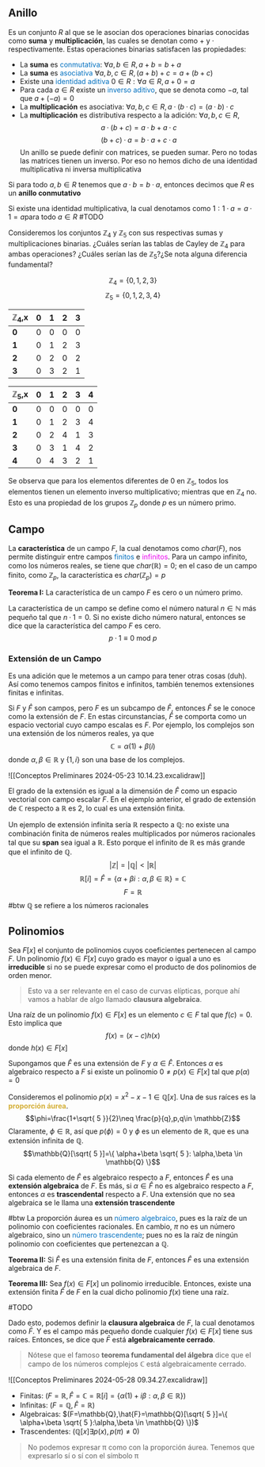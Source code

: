 ## Anillo

Es un conjunto $R$ al que se le asocian dos operaciones binarias conocidas como **suma** y **multiplicación**, las cuales se denotan como $+$ y $·$ respectivamente. Estas operaciones binarias satisfacen las propiedades:
- La **suma** es <span style="color:#0070c0">conmutativa</span>: $\forall a,b\in R,a+b=b+a$
- La **suma** es <span style="color:#0070c0">asociativa</span> $\forall a,b,c\in R,(a+b)+c=a+(b+c)$
- Existe una <span style="color:#0070c0">identidad aditiva</span> $0\in R:\forall a\in R,a+0=a$
- Para cada $a\in R$ existe un <span style="color:#0070c0">inverso aditivo</span>, que se denota como $-a$, tal que $a+(-a)=0$
- La **multiplicación** es asociativa: $\forall a,b,c\in R,a·(b·c)=(a·b)·c$
- La **multiplicación** es distributiva respecto a la adición: $\forall a,b,c\in R,$
$$a·(b+c)=a·b+a·c$$
$$(b+c)·a=b·a+c·a$$
Un anillo se puede definir con matrices, se pueden sumar. Pero no todas las matrices tienen un inverso. Por eso no hemos dicho de una identidad multiplicativa ni inversa multiplicativa

Si para todo $a,b\in R$ tenemos que $a·b=b·a$, entonces decimos que $R$ es un **anillo conmutativo**

Si existe una identidad multiplicativa, la cual denotamos como $1:1·a=a·1=a$para todo $a\in R$
#TODO

Consideremos los conjuntos $\mathbb{Z}_4$ y $\mathbb{Z}_5$ con sus respectivas sumas y multiplicaciones binarias. ¿Cuáles serían las tablas de Cayley de $\mathbb{Z}_4$ para ambas operaciones? ¿Cuáles serían las de $\mathbb{Z}_5$?¿Se nota alguna diferencia fundamental?

$$\mathbb{Z}_4=\{ 0,1,2,3 \}$$
$$\mathbb{Z}_5=\{ 0,1,2,3,4 \}$$

| $\mathbb{Z}_4$,x | 0   | 1   | 2   | 3   |
| ---------------- | --- | --- | --- | --- |
| **0**            | 0   | 0   | 0   | 0   |
| **1**            | 0   | 1   | 2   | 3   |
| **2**            | 0   | 2   | 0   | 2   |
| **3**            | 0   | 3   | 2   | 1   |

| $\mathbb{Z}_5$,x | 0   | 1   | 2   | 3   | 4   |
| ---------------- | --- | --- | --- | --- | --- |
| **0**            | 0   | 0   | 0   | 0   | 0   |
| **1**            | 0   | 1   | 2   | 3   | 4   |
| **2**            | 0   | 2   | 4   | 1   | 3   |
| **3**            | 0   | 3   | 1   | 4   | 2   |
| **4**            | 0   | 4   | 3   | 2   | 1   |
Se observa que para los elementos diferentes de 0 en $\mathbb{Z}_5$, todos los elementos tienen un elemento inverso multiplicativo; mientras que en $\mathbb{Z}_4$ no. Esto es una propiedad de los grupos $\mathbb{Z}_p$ donde $p$ es un número primo.

## Campo

La **característica** de un campo $F$, la cual denotamos como $char(F)$, nos permite distinguir entre campos <span style="color:#0070c0">finitos</span> e <span style="color:#ec05f0">infinitos</span>. Para un campo infinito, como los números reales, se tiene que $char(\mathbb{R})=0$; en el caso de un campo finito, como $\mathbb{Z}_p$, la característica es $char(\mathbb{Z}_p)=p$

**Teorema I:** La característica de un campo $F$ es cero o un número primo.

La característica de un campo se define como el número natural $n\in \mathbb{N}$ más pequeño tal que $n·1=0$. Si no existe dicho número natural, entonces se dice que la característica del campo $F$ es cero.
$$p·1\equiv 0\text{ mod }p$$

### Extensión de un Campo

Es una adición que le metemos a un campo para tener otras cosas (duh). Así como tenemos campos finitos e infinitos, también tenemos extensiones finitas e infinitas.

Si $F$ y $\hat{F}$ son campos, pero $F$ es un subcampo de $\hat{F}$, entonces $\hat{F}$ se le conoce como la extensión de $F$.
En estas circunstancias, $\hat{F}$ se comporta como un espacio vectorial cuyo campo escalas es $F$. Por ejemplo, los complejos son una extensión de los números reales, ya que
$$\mathbb{C}=\alpha(1)+\beta(i)$$
donde $\alpha,\beta \in \mathbb{R}$ y $\{ 1,i \}$ son una base de los complejos.

![[Conceptos Preliminares 2024-05-23 10.14.23.excalidraw]]

El grado de la extensión es igual a la dimensión de $\hat{F}$ como un espacio vectorial con campo escalar $F$. En el ejemplo anterior, el grado de extensión de $\mathbb{C}$ respecto a $\mathbb{R}$ es 2, lo cual es una extensión finita.

Un ejemplo de extensión infinita sería $\mathbb{R}$ respecto a $\mathbb{Q}$: no existe una combinación finita de números reales multiplicados por números racionales tal que su **span** sea igual a $\mathbb{R}$. Esto porque el infinito de $\mathbb{R}$ es más grande que el infinito de $\mathbb{Q}$.
$$|\mathbb{Z}|=|\mathbb{Q}|<|\mathbb{R}|$$
$$\mathbb{R}[i]=\hat{F}=\{ \alpha+\beta i:\alpha,\beta \in \mathbb{R} \}=\mathbb{C}$$
$$F=\mathbb{R}$$
#btw $\mathbb{Q}$ se refiere a los números racionales
## Polinomios

Sea $F[x]$ el conjunto de polinomios cuyos coeficientes pertenecen al campo $F$. Un polinomio $f(x)\in F[x]$ cuyo grado es mayor o igual a uno es **irreducible** si no se puede expresar como el producto de dos polinomios de orden menor.

> Esto va a ser relevante en el caso de curvas elípticas, porque ahí vamos a hablar de algo llamado **clausura algebraica**.

Una raíz de un polinomio $f(x)\in F[x]$ es un elemento $c\in F$ tal que $f(c)=0$. Esto implica que 
$$f(x)=(x-c)h(x)$$
donde $h(x)\in F[x]$

Supongamos que $\hat{F}$ es una extensión de $F$ y $\alpha \in \hat{F}$. Entonces $\alpha$ es algebraico respecto a $F$ si existe un polinomio $0\neq p(x)\in F[x]$ tal que $p(\alpha)=0$

Consideremos el polinomio $p(x)=x^2-x-1\in \mathbb{Q}[x]$. Una de sus raíces es la <span style="color:#d4af37"><b>proporción áurea</b></span>.
$$\phi=\frac{1+\sqrt{ 5 }}{2}\neq \frac{p}{q},p,q\in \mathbb{Z}$$
Claramente, $\phi \in \mathbb{R}$, así que $p(\phi)=0$ y $\phi$ es un elemento de $\mathbb{R}$, que es una extensión infinita de $\mathbb{Q}$.
$$\mathbb{Q}[\sqrt{ 5 }]=\{ \alpha+\beta \sqrt{ 5 }: \alpha,\beta \in \mathbb{Q} \}$$

Si cada elemento de $\hat{F}$ es algebraico respecto a $F$, entonces $\hat{F}$ es una **extensión algebraica** de $F$. Es más, si $\alpha \in \hat{F}$ no es algebraico respecto a $F$, entonces $\alpha$ es **trascendental** respecto a $F$. Una extensión que no sea algebraica se le llama una **extensión trascendente**

#btw La proporción áurea es un <span style="color:#0070c0">número algebraico</span>, pues es la raíz de un polinomio con coeficientes racionales. En cambio, $\pi$ no es un número algebraico, sino un <span style="color:#0070c0">número trascendente</span>; pues no es la raíz de ningún polinomio con coeficientes que pertenezcan a $\mathbb{Q}$.

**Teorema II:** Si $\hat{F}$ es una extensión finita de $F$, entonces $\hat{F}$ es una extensión algebraica de $F$.

**Teorema III:** Sea $f(x)\in F[x]$ un polinomio irreducible. Entonces, existe una extensión finita $\hat{F}$ de $F$ en la cual dicho polinomio $f(x)$ tiene una raíz.

#TODO 


Dado esto, podemos definir la **clausura algebraica** de $F$, la cual denotamos como $\bar{F}$. Y es el campo más pequeño donde cualquier $f(x)\in F[x]$ tiene sus raíces.
Entonces, se dice que $\bar{F}$ está **algebraicamente cerrado**.

> Nótese que el famoso **teorema fundamental del álgebra** dice que el campo de los números complejos $\mathbb{C}$ está algebraicamente cerrado.

![[Conceptos Preliminares 2024-05-28 09.34.27.excalidraw]]
- Finitas: $(F=\mathbb{R},\hat{F}=\mathbb{C}=\mathbb{R}[i]=\{ \alpha(1)+i\beta:\alpha,\beta \in \mathbb{R} \})$
- Infinitas: $(F=\mathbb{Q}, \hat{F}=\mathbb{R})$
- Algebraicas: $(F=\mathbb{Q},\hat{F}=\mathbb{Q}[\sqrt{ 5 }]=\{ \alpha+\beta \sqrt{ 5 }:\alpha,\beta \in \mathbb{Q} \})$
- Trascendentes: $(\mathbb{Q}[x]\exists p(x),p(\pi)\neq 0)$

> No podemos expresar π como con la proporción áurea. Tenemos que expresarlo sí o sí con el símbolo π

